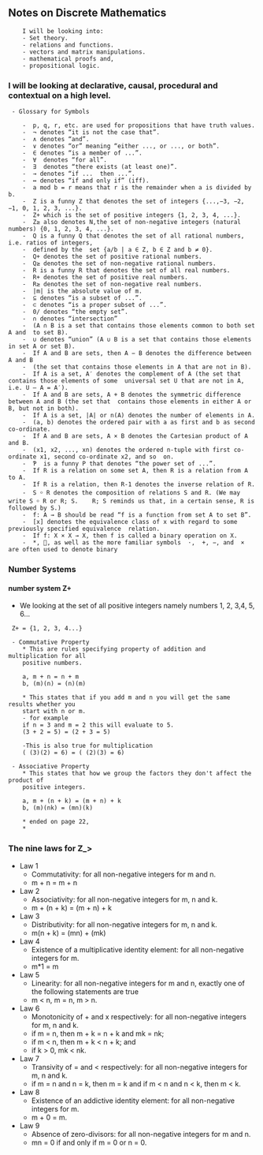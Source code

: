 ## Notes on Discrete Mathematics

```
    I will be looking into:
    - Set theory.
    - relations and functions.
    - vectors and matrix manipulations.
    - mathematical proofs and,
    - propositional logic.
```

### I will be looking at declarative, causal, procedural and contextual on a high level.

```
 - Glossary for Symbols

    -  p, q, r, etc. are used for propositions that have truth values.
    -  ¬ denotes “it is not the case that”.
    -  ∧ denotes “and”.
    -  ∨ denotes “or” meaning “either ..., or ..., or both”.
    -  ∈ denotes “is a member of ...”.
    -  ∀  denotes “for all”.
    -  ∃  denotes “there exists (at least one)”.
    -  → denotes “if ...  then ...”.
    -  ↔ denotes “if and only if” (iff).
    -  a mod b = r means that r is the remainder when a is divided by b.
    -  Z is a funny Z that denotes the set of integers {...,−3, −2, −1, 0, 1, 2, 3, ...}.
    -  Z+ which is the set of positive integers {1, 2, 3, 4, ...}.
    -  Z≥ also denotes N,the set of non-negative integers (natural numbers) {0, 1, 2, 3, 4, ...}.
    -  Q is a funny Q that denotes the set of all rational numbers, i.e. ratios of integers,
    -  defined by the  set {a/b | a ∈ Z, b ∈ Z and b ≠ 0}.
    -  Q+ denotes the set of positive rational numbers.
    -  Q≥ denotes the set of non-negative rational numbers.
    -  R is a funny R that denotes the set of all real numbers.
    -  R+ denotes the set of positive real numbers.
    -  R≥ denotes the set of non-negative real numbers.
    -  |m| is the absolute value of m.
    -  ⊆ denotes “is a subset of ...”.
    -  ⊂ denotes “is a proper subset of ...”.
    -  0/ denotes “the empty set”.
    -  ∩ denotes “intersection”
    -  (A ∩ B is a set that contains those elements common to both set A and  to set B).
    -  ∪ denotes “union” (A ∪ B is a set that contains those elements in set A or set B).
    -  If A and B are sets, then A − B denotes the difference between A and B
    -  (the set that contains those elements in A that are not in B).
    -  If A is a set, A′ denotes the complement of A (the set that contains those elements of some  universal set U that are not in A, i.e. U – A = A′).
    -  If A and B are sets, A + B denotes the symmetric difference between A and B (the set that  contains those elements in either A or B, but not in both).
    -  If A is a set, |A| or n(A) denotes the number of elements in A.
    -  (a, b) denotes the ordered pair with a as first and b as second co-ordinate.
    -  If A and B are sets, A × B denotes the Cartesian product of A and B.
    -  (x1, x2, ..., xn) denotes the ordered n-tuple with first co-ordinate x1, second co-ordinate x2, and so  on.
    -  Ƥ  is a funny P that denotes “the power set of ...”.
    -  If R is a relation on some set A, then R is a relation from A to A.
    -  If R is a relation, then R-1 denotes the inverse relation of R.
    -  S ￮ R denotes the composition of relations S and R. (We may write S ￮ R or R; S.    R; S reminds us that, in a certain sense, R is followed by S.)
    -  f: A → B should be read “f is a function from set A to set B”.
    -  [x] denotes the equivalence class of x with regard to some previously specified equivalence  relation.
    -  If f: X × X → X, then f is called a binary operation on X.
    -  *, , as well as the more familiar symbols  ⋅,  +, −, and  ×  are often used to denote binary
```

### Number Systems

#### number system Z+

- We looking at the set of all positive integers namely numbers 1, 2, 3,4, 5, 6...

```
 Z+ = {1, 2, 3, 4...}

 - Commutative Property
    * This are rules specifying property of addition and multiplication for all
    positive numbers.

    a, m + n = n + m
    b, (m)(n) = (n)(m)

    * This states that if you add m and n you will get the same results whether you
    start with n or m.
    - for example
    if n = 3 and m = 2 this will evaluate to 5.
    (3 + 2 = 5) = (2 + 3 = 5)

    -This is also true for multiplication
    ( (3)(2) = 6) = ( (2)(3) = 6)

 - Associative Property
    * This states that how we group the factors they don't affect the product of
    positive integers.

    a, m + (n + k) = (m + n) + k
    b, (m)(nk) = (mn)(k)

    * ended on page 22,
    *
```

### The nine laws for Z\_>

- Law 1
  - Commutativity: for all non-negative integers for m and n.
  - m + n = m + n
- Law 2
  - Associativity: for all non-negative integers for m, n and k.
  - m + (n + k) = (m + n) + k
- Law 3
  - Distributivity: for all non-negative integers for m, n and k.
  - m(n + k) = (mn) + (mk)
- Law 4
  - Existence of a multiplicative identity element: for all non-negative integers for m.
  - m\*1 = m
- Law 5
  - Linearity: for all non-negative integers for m and n, exactly one of the following statements are true
  - m < n, m = n, m > n.
- Law 6
  - Monotonicity of + and x respectively: for all non-negative integers for m, n and k.
  - if m = n, then m + k = n + k and mk = nk;
  - if m < n, then m + k < n + k; and
  - if k > 0, mk < nk.
- Law 7
  - Transivity of = and < respectively: for all non-negative integers for m, n and k.
  - if m = n and n = k, then m = k and if m < n and n < k, then m < k.
- Law 8
  - Existence of an addictive identity element: for all non-negative integers for m.
  - m + 0 = m.
- Law 9
  - Absence of zero-divisors: for all non-negative integers for m and n.
  - mn = 0 if and only if m = 0 or n = 0.
